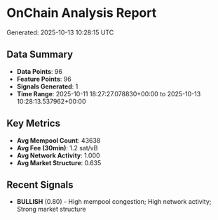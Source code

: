 # OnChain Analysis Report
Generated: 2025-10-13 10:28:15 UTC

## Data Summary
- **Data Points**: 96
- **Feature Points**: 96
- **Signals Generated**: 1
- **Time Range**: 2025-10-11 18:27:27.078830+00:00 to 2025-10-13 10:28:13.537962+00:00

## Key Metrics
- **Avg Mempool Count**: 43638
- **Avg Fee (30min)**: 1.2 sat/vB
- **Avg Network Activity**: 1.000
- **Avg Market Structure**: 0.635

## Recent Signals
- **BULLISH** (0.80) - High mempool congestion; High network activity; Strong market structure
